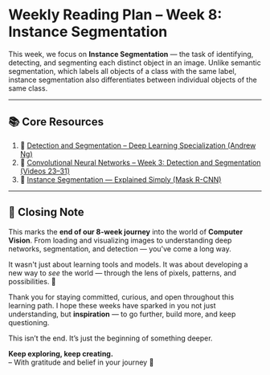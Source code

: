 # Weekly Reading Plan – Week 8: Instance Segmentation

This week, we focus on **Instance Segmentation** — the task of identifying, detecting, and segmenting each distinct object in an image. Unlike semantic segmentation, which labels all objects of a class with the same label, instance segmentation also differentiates between individual objects of the same class.

---

## 📚 Core Resources

1. 🎥 [Detection and Segmentation – Deep Learning Specialization (Andrew Ng)](https://www.youtube.com/watch?v=nDPWywWRIRo)
2. 🎥 [Convolutional Neural Networks – Week 3: Detection and Segmentation (Videos 23–31)](https://www.youtube.com/playlist?list=PLkDaE6sCZn6Gl29AoE31iwdVwSG-KnDzF)
3. 🎥 [Instance Segmentation — Explained Simply (Mask R-CNN)](https://www.youtube.com/watch?v=Uq5H-Xdse50)

---

## 🌟 Closing Note

This marks the **end of our 8-week journey** into the world of **Computer Vision**. From loading and visualizing images to understanding deep networks, segmentation, and detection — you've come a long way.

It wasn't just about learning tools and models. It was about developing a new way to *see* the world — through the lens of pixels, patterns, and possibilities. 🌈

Thank you for staying committed, curious, and open throughout this learning path. I hope these weeks have sparked in you not just understanding, but **inspiration** — to go further, build more, and keep questioning.

This isn’t the end. It’s just the beginning of something deeper.

**Keep exploring, keep creating.**  
– With gratitude and belief in your journey 💫

